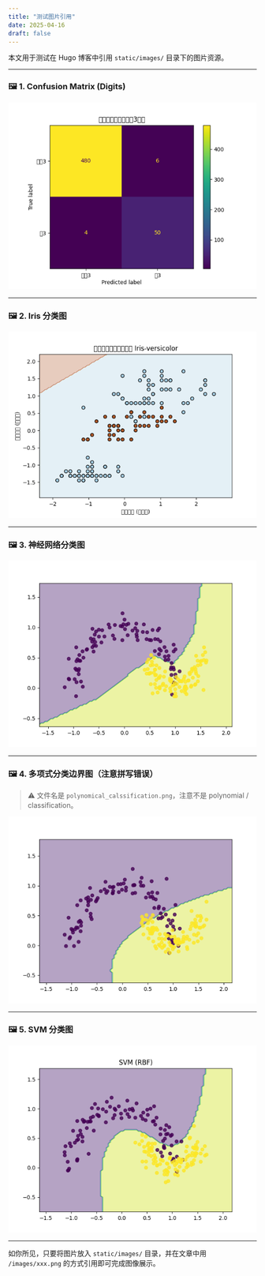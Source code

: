 ```yaml
---
title: "测试图片引用"
date: 2025-04-16
draft: false
---
```


本文用于测试在 Hugo 博客中引用 `static/images/` 目录下的图片资源。

---

### 🖼️ 1. Confusion Matrix (Digits)

![Confusion Matrix](/images/confusion_matrix_digits.png)

---

### 🖼️ 2. Iris 分类图

![Iris 分类](/images/iris_classification.png)

---

### 🖼️ 3. 神经网络分类图

![神经网络分类](/images/nn_classification.png)

---

### 🖼️ 4. 多项式分类边界图（注意拼写错误）

> ⚠️ 文件名是 `polynomical_calssification.png`，注意不是 polynomial / classification。

![多项式分类](/images/polynomical_calssification.png)

---

### 🖼️ 5. SVM 分类图

![SVM 分类](/images/svm_classification.png)

---

如你所见，只要将图片放入 `static/images/` 目录，并在文章中用 `/images/xxx.png` 的方式引用即可完成图像展示。
